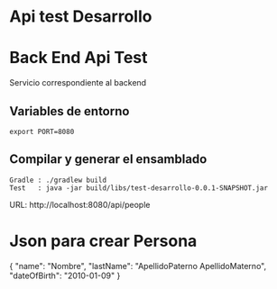 # Api test Desarrollo


# Back End Api Test
Servicio correspondiente al backend

## Variables de entorno
	export PORT=8080

## Compilar y generar el ensamblado
    Gradle : ./gradlew build
    Test   : java -jar build/libs/test-desarrollo-0.0.1-SNAPSHOT.jar

URL: http://localhost:8080/api/people

# Json para crear Persona

{
	"name": "Nombre",
	"lastName": "ApellidoPaterno ApellidoMaterno",
    "dateOfBirth": "2010-01-09"
}
